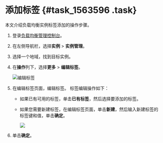 # 添加标签 {#task_1563596 .task}

本文介绍负载均衡实例标签添加的操作步骤。

1.  登录[负载均衡管理控制台](https://slb.console.aliyun.com/slb)。 
2.  在左侧导航栏，选择**实例** \> **实例管理**。
3.  选择一个地域，找到目标实例。
4.  在**操作**列下，选择**更多** \> **编辑标签**。 

    ![编辑标签](http://static-aliyun-doc.oss-cn-hangzhou.aliyuncs.com/assets/img/16154/15676486817385_zh-CN.png)

5.  在编辑标签页面，编辑标签。 标签编辑操作如下：
    -   如果已有可用的标签，单击**已有标签**，然后选择要添加的标签。
    -   如果您需要新建标签，在编辑标签页面，单击**新建**，然后输入新建标签的标签键和值，单击**确定**。

        ![](http://static-aliyun-doc.oss-cn-hangzhou.aliyuncs.com/assets/img/16154/15676486817386_zh-CN.png)

6.  单击**确定**。

